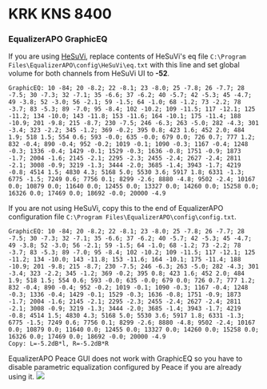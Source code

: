 # KRK KNS 8400
### EqualizerAPO GraphicEQ
If you are using [HeSuVi](https://sourceforge.net/projects/hesuvi/), replace contents of HeSuVi's eq file `C:\Program Files\EqualizerAPO\config\HeSuVi\eq.txt` with this line and set global volume for both channels from HeSuVi UI to **-52**.
```
GraphicEQ: 10 -84; 20 -8.2; 22 -8.1; 23 -8.0; 25 -7.8; 26 -7.7; 28 -7.5; 30 -7.3; 32 -7.1; 35 -6.6; 37 -6.2; 40 -5.7; 42 -5.3; 45 -4.7; 49 -3.8; 52 -3.0; 56 -2.1; 59 -1.5; 64 -1.0; 68 -1.2; 73 -2.2; 78 -3.7; 83 -5.3; 89 -7.0; 95 -8.4; 102 -10.2; 109 -11.5; 117 -12.1; 125 -11.2; 134 -10.0; 143 -11.8; 153 -11.6; 164 -10.1; 175 -11.4; 188 -10.9; 201 -9.8; 215 -8.7; 230 -7.5; 246 -6.3; 263 -5.0; 282 -4.3; 301 -3.4; 323 -2.2; 345 -1.2; 369 -0.2; 395 0.8; 423 1.6; 452 2.0; 484 1.9; 518 1.5; 554 0.6; 593 -0.0; 635 -0.0; 679 0.0; 726 0.7; 777 1.2; 832 -0.4; 890 -0.4; 952 -0.2; 1019 -0.1; 1090 -0.3; 1167 -0.4; 1248 -0.3; 1336 -0.4; 1429 -0.1; 1529 -0.3; 1636 -0.8; 1751 -0.9; 1873 -1.7; 2004 -1.6; 2145 -2.1; 2295 -2.3; 2455 -2.4; 2627 -2.4; 2811 -2.1; 3008 -0.9; 3219 -1.3; 3444 -2.0; 3685 -1.4; 3943 -1.7; 4219 -0.8; 4514 1.5; 4830 4.3; 5168 5.0; 5530 3.6; 5917 1.8; 6331 -1.3; 6775 -1.5; 7249 0.6; 7756 0.1; 8299 -2.6; 8880 -4.8; 9502 -2.4; 10167 0.0; 10879 0.0; 11640 0.0; 12455 0.0; 13327 0.0; 14260 0.0; 15258 0.0; 16326 0.0; 17469 0.0; 18692 -0.0; 20000 -4.9
```
If you are not using HeSuVi, copy this to the end of EqualizerAPO configuration file `C:\Program Files\EqualizerAPO\config\config.txt`.
```
GraphicEQ: 10 -84; 20 -8.2; 22 -8.1; 23 -8.0; 25 -7.8; 26 -7.7; 28 -7.5; 30 -7.3; 32 -7.1; 35 -6.6; 37 -6.2; 40 -5.7; 42 -5.3; 45 -4.7; 49 -3.8; 52 -3.0; 56 -2.1; 59 -1.5; 64 -1.0; 68 -1.2; 73 -2.2; 78 -3.7; 83 -5.3; 89 -7.0; 95 -8.4; 102 -10.2; 109 -11.5; 117 -12.1; 125 -11.2; 134 -10.0; 143 -11.8; 153 -11.6; 164 -10.1; 175 -11.4; 188 -10.9; 201 -9.8; 215 -8.7; 230 -7.5; 246 -6.3; 263 -5.0; 282 -4.3; 301 -3.4; 323 -2.2; 345 -1.2; 369 -0.2; 395 0.8; 423 1.6; 452 2.0; 484 1.9; 518 1.5; 554 0.6; 593 -0.0; 635 -0.0; 679 0.0; 726 0.7; 777 1.2; 832 -0.4; 890 -0.4; 952 -0.2; 1019 -0.1; 1090 -0.3; 1167 -0.4; 1248 -0.3; 1336 -0.4; 1429 -0.1; 1529 -0.3; 1636 -0.8; 1751 -0.9; 1873 -1.7; 2004 -1.6; 2145 -2.1; 2295 -2.3; 2455 -2.4; 2627 -2.4; 2811 -2.1; 3008 -0.9; 3219 -1.3; 3444 -2.0; 3685 -1.4; 3943 -1.7; 4219 -0.8; 4514 1.5; 4830 4.3; 5168 5.0; 5530 3.6; 5917 1.8; 6331 -1.3; 6775 -1.5; 7249 0.6; 7756 0.1; 8299 -2.6; 8880 -4.8; 9502 -2.4; 10167 0.0; 10879 0.0; 11640 0.0; 12455 0.0; 13327 0.0; 14260 0.0; 15258 0.0; 16326 0.0; 17469 0.0; 18692 -0.0; 20000 -4.9
Copy: L=-5.2dB*l, R=-5.2dB*R
```
EqualizerAPO Peace GUI does not work with GraphicEQ so you have to disable parametric equalization configured by Peace if you are already using it.
![](https://raw.githubusercontent.com/jaakkopasanen/AutoEq/master/results/Headphone.com/headphoncecom/onear/KRK%20KNS%208400/KRK%20KNS%208400.png)
